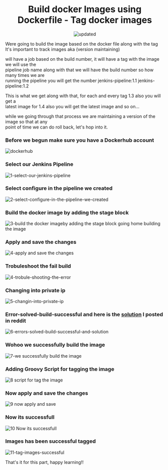 <div align="center">

# Build docker Images using Dockerfile - Tag docker images

![updated](https://user-images.githubusercontent.com/58173938/197371757-eac9291d-9ba1-462c-bdb2-cb1e1e00a2e3.png)

</div>

Were going to build the image based on the docker file along with the tag <br>
It's important to track images aka (version maintaining)

will have a job based on the build number, it will have a tag with the image we will use the <br> 
pipeline job name along with that we will have the build number so how many times we are <br>
running the pipeline you will get the number jenkins-pipeline:1.1 jenkins-pipeline:1.2 

This is what we get along with that, for each and every tag 1.3 also you will get a <br>
latest image for 1.4 also you will get the latest image and so on... 

while we going through that process we are maintaining a version of the image so that at any <br>
point of time we can do roll back, let's hop into it.

### Before we begun make sure you have a Dockerhub account

![dockerhub](https://user-images.githubusercontent.com/58173938/197315431-53fbe9c5-1d3e-4be7-bb4c-7ee0c5c7bb18.png)

### Select our Jenkins Pipeline

![1-select-our-jenkins-pipeline](https://user-images.githubusercontent.com/58173938/197314551-1494d93d-553e-4a52-8923-b81f681a9d70.png)

### Select configure in the pipeline we created

![2-select-configure-in-the-pipeline-we-created](https://user-images.githubusercontent.com/58173938/197314672-f98aa228-e4b1-4881-b9fd-3ea562edf357.png)

### Build the docker image by adding the stage block 

![3-build the docker imageby adding the stage block going home building the image](https://user-images.githubusercontent.com/58173938/197314749-5ce23783-c7bd-4834-97bd-66e0409ac592.png)

### Apply and save the changes

![4-apply and save the changes](https://user-images.githubusercontent.com/58173938/197314784-7ca247f7-02f1-427a-89b5-c9964e0ecf2b.png)

### Trobuleshoot the fail build

![4-trobule-shooting-the-error](https://user-images.githubusercontent.com/58173938/197314895-8a6e663e-7160-4618-8f8a-af9be00749d4.png)

### Changing into private ip

![5-changin-into-private-ip](https://user-images.githubusercontent.com/58173938/197314843-566f367b-0d09-46c4-8a8a-48c9f106dd1b.png)

### Error-solved-build-successful and here is the [solution](https://www.reddit.com/user/Mohanse7/comments/y9ocfs/solution_permission_was_denied_while_trying_to/) I posted in reddit 

![6-errors-solved-build-successful-and-solution](https://user-images.githubusercontent.com/58173938/197314956-e587a2cf-9474-43c2-9f9c-3aefc10a37db.png)

### Wohoo we successfully build the image

![7-we successfully build the image](https://user-images.githubusercontent.com/58173938/197315061-8078a84e-2e22-4e03-b1e5-bfad72bfa0f0.png)

### Adding Groovy Script for tagging the image

![8 script for tag the image](https://user-images.githubusercontent.com/58173938/197315203-0f9fa87b-a237-4d64-a739-c692e1f8e36d.png)

### Now apply and save the changes

![9 now apply and save](https://user-images.githubusercontent.com/58173938/197315247-6cd7174d-7636-499f-807e-5541e5cffa3f.png)

### Now its successfull

![10 Now its successfull](https://user-images.githubusercontent.com/58173938/197315272-387f8698-b3c4-45b0-9b91-7033414811fc.png)

### Images has been successful tagged

![11-tag-images-successful](https://user-images.githubusercontent.com/58173938/197315324-8352f690-7231-48f2-a55c-e34a1de891c7.png)

That's it for this part, happy learning!!
